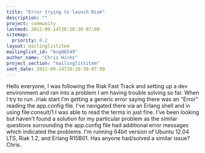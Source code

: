 ```yaml
---
title: "Error trying to launch Riak"
description: ""
project: community
lastmod: 2012-09-14T20:20:30-07:00
sitemap:
  priority: 0.2
layout: mailinglistitem
mailinglist_id: "msg08549"
author_name: "Chris Hicks"
project_section: "mailinglistitem"
sent_date: 2012-09-14T20:20:30-07:00
---
```



Hello everyone,
I was following the Riak Fast Track and setting up a dev environment and ran 
into a problem I am having trouble solving so far. When I try to run ./riak 
start I'm getting a generic error saying there was an "Error" reading the 
app.config file. I've navigated there via an Erlang shell and in using 
file:consult/1 I was able to read the terms in just fine. I've been looking but 
haven't found a solution for my particular problem as the similar questions 
surrounding the app.config file had additional error messages which indicated 
the problems. I'm running 64bit version of Ubuntu 12.04 LTS, Riak 1.2, and 
Erlang R15B01. Has anyone had/solved a similar issue?
Chris.
 

